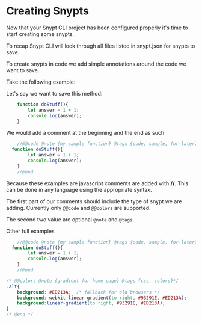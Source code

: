 # Creating Snypts

Now that your Snypt CLI project has been configured properly it's time to start creating some snypts.

To recap Snypt CLI will look through all files listed in snypt.json for snypts to save. 

To create snypts in code we add simple annotations around the code we want to save. 

Take the following example:

Let's say we want to save this method:

```javascript
    function doStuff(){
        let answer = 1 + 1;
        console.log(answer);
    }
```

We would add a comment at the beginning and the end as such 

```javascript
    //@@code @note {my sample function} @tags {code, sample, for-later}
  function doStuff(){
        let answer = 1 + 1;
        console.log(answer);
    }
    //@end
```

Because these examples are javascript comments are added with __//__. This can be done 
in any language using the appropriate syntax. 

The first part of our comments should include the type of snypt we are adding.
Currently only ``@@code`` and ``@@colors`` are supported.

The second two value are optional ``@note`` and ``@tags``. 

Other full examples

```javascript
    //@@code @note {my sample function} @tags {code, sample, for-later}
  function doStuff(){
        let answer = 1 + 1;
        console.log(answer);
    }
    //@end
```

```css
/* @@colors @note {gradient for home page} @tags {css, colors}*/
.alt{
    background: #ED213A;  /* fallback for old browsers */
    background:-webkit-linear-gradient(to right, #93291E, #ED213A);
    background:linear-gradient(to right, #93291E, #ED213A); 
}
/* @end */
```

